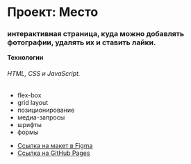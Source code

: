 # Проект: Место

### интерактивная страница, куда можно добавлять фотографии, удалять их и ставить лайки.

**Технологии**
###### HTML, CSS и JavaScript. ######
* flex-box
* grid layout
* позиционирование
* медиа-запросы
* шрифты
* формы


- [Ссылка на макет в Figma](https://www.figma.com/file/2cn9N9jSkmxD84oJik7xL7/JavaScript.-Sprint-4?node-id=0%3A1)
- [Ссылка на GitHub Pages]()
